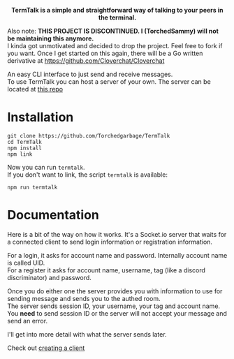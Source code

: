 <strong><p align="center">TermTalk is a simple and straightforward way of talking to your peers in the terminal.</p></strong>
Also note: **THIS PROJECT IS DISCONTINUED. I (TorchedSammy) will not be maintaining this anymore.**  
I kinda got unmotivated and decided to drop the project. Feel free to fork if you want.
Once I get started on this again, there will be a Go written derivative at https://github.com/Cloverchat/Cloverchat  

An easy CLI interface to just send and receive messages.  
To use TermTalk you can host a server of your own. The server can be located at [this repo](https://github.com/Torchedgarbage/TermTalk-Server) 

# Installation
```
git clone https://github.com/Torchedgarbage/TermTalk
cd TermTalk
npm install
npm link
```  
Now you can run `termtalk`.  
If you don't want to link, the script `termtalk` is available: 
```
npm run termtalk
```  

# Documentation
Here is a bit of the way on how it works. It's a Socket.io server that waits for a connected client to send login information or registration information.  

For a login, it asks for account name and password. Internally account name is called UID.  
For a register it asks for account name, username, tag (like a discord discriminator) and password.  

Once you do either one the server provides you with information to use for sending message and sends you to the authed room.  
The server sends session ID, your username, your tag and account name. You **need** to send session ID or the server will not accept your message and send an error.  

I'll get into more detail with what the server sends later.

Check out [creating a client](creating_a_client.md)
